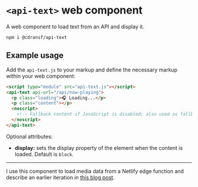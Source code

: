 # `<api-text>` web component

A web component to load text from an API and display it.

```
npm i @cdransf/api-text
```

## Example usage

Add the `api-text.js` to your markup and define the necessary markup within your web component:

```html
<script type="module" src="api-text.js"></script>
<api-text api-url="/api/now-playing">
  <p class="loading">🎧 Loading...</p>
  <p class="content"></p>
  <noscript>
    <!-- Fallback content if JavaScript is disabled; also used as fallback content in the event of an API error. -->
  </noscript>
</api-text>
```

Optional attributes:

- **display:** sets the display property of the element when the content is loaded. Default is `block`.

---

I use this component to load media data from a Netlify edge function and describe an earlier iteration in [this blog post](https://coryd.dev/posts/2024/building-a-bespoke-now-playing-web-component/).
